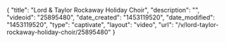 {
    "title": "Lord & Taylor Rockaway Holiday Choir",
    "description": "",
    "videoid": "25895480",
    "date_created": "1453119520",
    "date_modified": "1453119520",
    "type": "captivate",
    "layout": "video",
    "url": "\/v\/lord-taylor-rockaway-holiday-choir\/25895480"
}